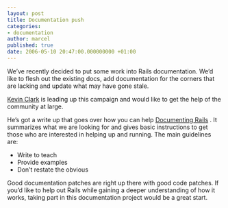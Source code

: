 ```yaml
---
layout: post
title: Documentation push
categories:
- documentation
author: marcel
published: true
date: 2006-05-10 20:47:00.000000000 +01:00
---
```

<p>We&#8217;ve recently decided to put some work into Rails documentation. We&#8217;d like to flesh out the existing docs, add documentation for the corners that are lacking and update what may have gone stale.</p>
<p><a href="http://glu.ttono.us/">Kevin Clark</a> is leading up this campaign and would like to get the help of the community at large.</p>
<p>He&#8217;s got a write up that goes over how you can help <a href="http://glu.ttono.us/articles/2006/05/10/documenting-rails">Documenting Rails</a> . It summarizes what we are looking for and gives basic instructions to get those who are interested in helping up and running. The main guidelines are:</p>
<ul>
	<li>Write to teach</li>
	<li>Provide examples</li>
	<li>Don&#8217;t restate the obvious</li>
</ul>
<p>Good documentation patches are right up there with good code patches. If you&#8217;d like to help out Rails while gaining a deeper  understanding of how it works, taking part in this documentation project would be a great start.</p>